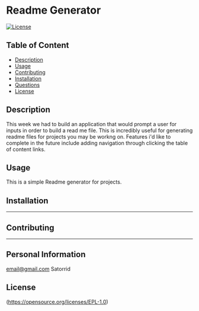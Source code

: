 

# Readme Generator

[![License](https://img.shields.io/badge/License-EPL_1.0-red.svg)](https://opensource.org/licenses/EPL-1.0)

## Table of Content
- [Description](#Description)
- [Usage](#Usage)
- [Contributing](#Contributing)
- [Installation](#Installation)
- [Questions](#Questions)
- [License](#License)

## Description
This week we had to build an application that would prompt a user for inputs in order to build a read me file. This is incredibly useful for generating readme files for projects you may be workng on. Features i'd like to complete in the future include adding navigation through clicking the table of content links.

## Usage
This is a simple Readme generator for projects.

## Installation
---

## Contributing
---

## Personal Information
email@gmail.com
Satorrid

## License
(https://opensource.org/licenses/EPL-1.0)
